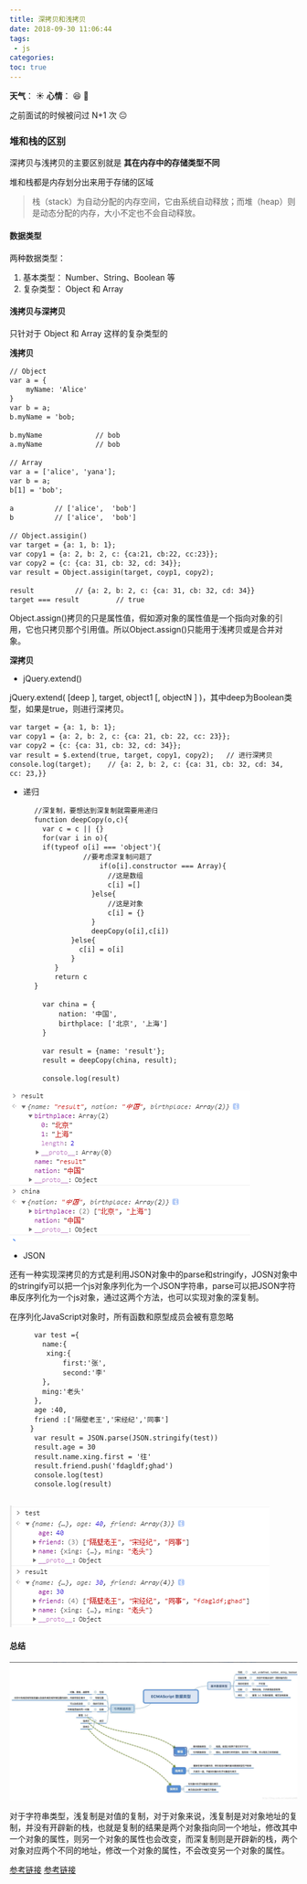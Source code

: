 ```yaml
---
title: 深拷贝和浅拷贝
date: 2018-09-30 11:06:44
tags:
 - js
categories:
toc: true
---
```


**天气**： :sunny:
**心情**： :laughing: :train:

之前面试的时候被问过 N+1 次 :neutral_face:

<!--more-->

### 堆和栈的区别

深拷贝与浅拷贝的主要区别就是 **其在内存中的存储类型不同**

堆和栈都是内存划分出来用于存储的区域

>栈（stack）为自动分配的内存空间，它由系统自动释放；而堆（heap）则是动态分配的内存，大小不定也不会自动释放。

#### 数据类型

两种数据类型：
1. 基本类型： Number、String、Boolean 等
2. 复杂类型： Object 和 Array

#### 浅拷贝与深拷贝

只针对于 Object 和 Array 这样的复杂类型的

**浅拷贝**

```
// Object
var a = {
    myName: 'Alice'
}
var b = a;
b.myName = 'bob;

b.myName             // bob
a.myName             // bob

// Array
var a = ['alice', 'yana'];
var b = a;
b[1] = 'bob';

a          // ['alice',  'bob']
b          // ['alice',  'bob']

// Object.assigin()
var target = {a: 1, b: 1};
var copy1 = {a: 2, b: 2, c: {ca:21, cb:22, cc:23}};
var copy2 = {c: {ca: 31, cb: 32, cd: 34}};
var result = Object.assigin(target, coyp1, copy2);

result          // {a: 2, b: 2, c: {ca: 31, cb: 32, cd: 34}}
target === result         // true
```

Object.assign()拷贝的只是属性值，假如源对象的属性值是一个指向对象的引用，它也只拷贝那个引用值。所以Object.assign()只能用于浅拷贝或是合并对象。

**深拷贝**

+ jQuery.extend()

jQuery.extend( [deep ], target, object1 [, objectN ] )，其中deep为Boolean类型，如果是true，则进行深拷贝。

```
var target = {a: 1, b: 1};
var copy1 = {a: 2, b: 2, c: {ca: 21, cb: 22, cc: 23}};
var copy2 = {c: {ca: 31, cb: 32, cd: 34}};
var result = $.extend(true, target, copy1, copy2);   // 进行深拷贝
console.log(target);    // {a: 2, b: 2, c: {ca: 31, cb: 32, cd: 34, cc: 23,}}
```

+ 递归

```
      //深复制，要想达到深复制就需要用递归
	  function deepCopy(o,c){
	    var c = c || {}
	    for(var i in o){
	    if(typeof o[i] === 'object'){
	  	   	   	  //要考虑深复制问题了
                      if(o[i].constructor === Array){
                    	//这是数组
                    	c[i] =[]
                    }else{
                    	//这是对象
                    	c[i] = {}
                    }
                    deepCopy(o[i],c[i])
	  	   	   }else{
	  	   	   	 c[i] = o[i]
	  	   	   }
	  	   }
	  	   return c
	  }

        var china = {
            nation: '中国',
            birthplace: ['北京', '上海']
        }

        var result = {name: 'result'};
        result = deepCopy(china, result);

        console.log(result)

```

![](/photo/js拷贝/1.png)

+ JSON

还有一种实现深拷贝的方式是利用JSON对象中的parse和stringify，JOSN对象中的stringify可以把一个js对象序列化为一个JSON字符串，parse可以把JSON字符串反序列化为一个js对象，通过这两个方法，也可以实现对象的深复制。

在序列化JavaScript对象时，所有函数和原型成员会被有意忽略

```
      var test ={
	  	name:{
	  	 xing:{
	  	     first:'张',
	  	     second:'李'
	  	},
	  	ming:'老头'
	  },
	  age :40,
	  friend :['隔壁老王','宋经纪','同事']
	 }
	  var result = JSON.parse(JSON.stringify(test))
	  result.age = 30
	  result.name.xing.first = '往'
	  result.friend.push('fdagldf;ghad')
	  console.log(test)
	  console.log(result)


```

![](/photo/js拷贝/2.png)

#### 总结

![](/photo/js拷贝/思维导图.png)

对于字符串类型，浅复制是对值的复制，对于对象来说，浅复制是对对象地址的复制，并没有开辟新的栈，也就是复制的结果是两个对象指向同一个地址，修改其中一个对象的属性，则另一个对象的属性也会改变，而深复制则是开辟新的栈，两个对象对应两个不同的地址，修改一个对象的属性，不会改变另一个对象的属性。

[参考链接](https://juejin.im/post/59ac1c4ef265da248e75892b)
[参考链接](https://www.zhihu.com/question/23031215)

